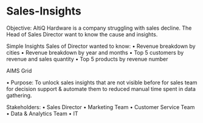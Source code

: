 # Sales-Insights

Objective: AltiQ Hardware is a company struggling with sales decline. The Head of Sales Director want to know the cause and insights.

Simple Insights Sales of Director wanted to know:
•	Revenue breakdown by cities
•	Revenue breakdown by year and months
•	Top 5 customers by revenue and sales quantity
•	Top 5 products by revenue number 

AIMS Grid

•	Purpose:
 To unlock sales insights that are not visible before for sales team for decision support & automate them to reduced manual time spent in data gathering.

Stakeholders:
•	Sales Director
•	Marketing Team 
•	Customer Service Team
•	Data & Analytics Team
•	IT 
